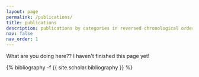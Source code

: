 ```yaml
---
layout: page
permalink: /publications/
title: publications
description: publications by categories in reversed chronological order. generated by jekyll-scholar.
nav: false
nav_order: 1
---
```


What are you doing here?? I haven't finished this page yet!

<!-- _pages/publications.md -->
<div class="publications">

{% bibliography -f {{ site.scholar.bibliography }} %}

</div>
